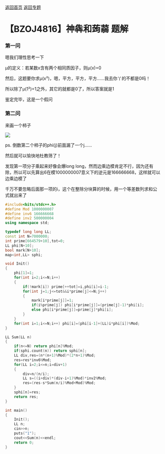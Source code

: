 [返回首页](https://EbolaEmperor.github.io)
[返回专题](https://EbolaEmperor.github.io/special/Du)

# 【BZOJ4816】神犇和蒟蒻 题解

### 第一问

嗯我们理性思考一下

μ的定义：若某数x含有两个相同质因子，则μ(x)=0

然后，这题要你求μ(x²)，嗯，平方，平方，平方……我去你丫的不都是0吗！

所以除了μ(1²)=1之外，其它的就都是0了，所以答案就是1

鉴定完毕，这是一个假问

### 第二问

来画一个柿子

![](http://ebola.blogwo.com/wp-content/uploads/sites/3855/2018/06/%E5%9B%BE%E7%89%874-480x715.png)

ps. 倒数第二个柿子的phi(j)前面漏了一个j……

然后就可以愉快地杜教筛了！

发现第一项分子乘起来好像会爆long long，然而边乘边模肯定不行，因为还有除，所以可以先算出6在模1000000007意义下的逆元是166666668，这样就可以边乘边模了

千万不要忽略后面那一项的i，这个在整除分块算的时候，用一个等差数列求和公式就出来了

```cpp
#include<bits/stdc++.h>
#define Mod 1000000007
#define inv6 166666668
#define inv2 500000004
using namespace std;

typedef long long LL;
const int N=7000000;
int prime[664579+10],tot=0;
LL phi[N+10];
bool mark[N+10];
map<int,LL> sphi;

void Init()
{
	phi[1]=1;
	for(int i=2;i<=N;i++)
	{
		if(!mark[i]) prime[++tot]=i,phi[i]=i-1;
		for(int j=1;j<=tot&&i*prime[j]<=N;j++)
		{
			mark[i*prime[j]]=1;
			if(i%prime[j]) phi[i*prime[j]]=(prime[j]-1)*phi[i];
			else phi[i*prime[j]]=prime[j]*phi[i];
		}
	}
	for(int i=1;i<=N;i++) phi[i]=(phi[i-1]+(LL)i*phi[i])%Mod;
}

LL Sum(LL n)
{
	if(n<=N) return phi[n]%Mod;
	if(sphi.count(n)) return sphi[n];
	LL div,res=(n*(n+1)%Mod)*(2*n+1)%Mod;
	res=res*inv6%Mod;
	for(LL i=2;i<=n;i=div+1)
	{
		div=n/(n/i);
		LL s=((i+div)*(div-i+1)%Mod)*inv2%Mod;
		res=(res-s*Sum(n/i)%Mod+Mod)%Mod;
	}
	sphi[n]=res;
	return res;
}

int main()
{
	Init();
	LL n;
	cin>>n;
	puts("1");
	cout<<Sum(n)<<endl;
	return 0;
}
```
